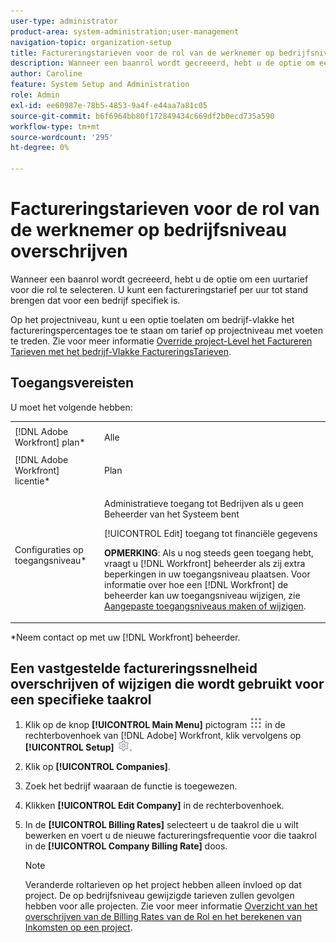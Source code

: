 ```yaml
---
user-type: administrator
product-area: system-administration;user-management
navigation-topic: organization-setup
title: Factureringstarieven voor de rol van de werknemer op bedrijfsniveau overschrijven
description: Wanneer een baanrol wordt gecreeerd, hebt u de optie om een uurtarief voor die rol te selecteren. U kunt een factureringstarief per uur tot stand brengen dat voor een bedrijf specifiek is.
author: Caroline
feature: System Setup and Administration
role: Admin
exl-id: ee60987e-78b5-4853-9a4f-e44aa7a81c05
source-git-commit: b6f6964bb80f172849434c669df2b0ecd735a590
workflow-type: tm+mt
source-wordcount: '295'
ht-degree: 0%

---
```


# Factureringstarieven voor de rol van de werknemer op bedrijfsniveau overschrijven

Wanneer een baanrol wordt gecreeerd, hebt u de optie om een uurtarief voor die rol te selecteren. U kunt een factureringstarief per uur tot stand brengen dat voor een bedrijf specifiek is.

Op het projectniveau, kunt u een optie toelaten om bedrijf-vlakke het factureringspercentages toe te staan om tarief op projectniveau met voeten te treden. Zie voor meer informatie [Override project-Level het Factureren Tarieven met het bedrijf-Vlakke FactureringsTarieven](../../../manage-work/projects/project-finances/override-project-level-with-company-level-billing-rates.md).

## Toegangsvereisten

U moet het volgende hebben:

<table style="table-layout:auto"> 
 <col> 
 <col> 
 <tbody> 
  <tr> 
   <td role="rowheader">[!DNL Adobe Workfront] plan*</td> 
   <td> <p>Alle </p> </td> 
  </tr> 
  <tr> 
   <td role="rowheader">[!DNL Adobe Workfront] licentie*</td> 
   <td>Plan</td> 
  </tr> 
  <tr> 
   <td role="rowheader">Configuraties op toegangsniveau*</td> 
   <td> <p>Administratieve toegang tot Bedrijven als u geen Beheerder van het Systeem bent</p> <p>[!UICONTROL Edit] toegang tot financiële gegevens</p> <p><b>OPMERKING</b>: Als u nog steeds geen toegang hebt, vraagt u [!DNL Workfront] beheerder als zij extra beperkingen in uw toegangsniveau plaatsen. Voor informatie over hoe een [!DNL Workfront] de beheerder kan uw toegangsniveau wijzigen, zie <a href="../../../administration-and-setup/add-users/configure-and-grant-access/create-modify-access-levels.md" class="MCXref xref">Aangepaste toegangsniveaus maken of wijzigen</a>.</p> </td> 
  </tr> 
 </tbody> 
</table>

&#42;Neem contact op met uw [!DNL Workfront] beheerder.

## Een vastgestelde factureringssnelheid overschrijven of wijzigen die wordt gebruikt voor een specifieke taakrol

1. Klik op de knop **[!UICONTROL Main Menu]** pictogram ![](assets/main-menu-icon.png) in de rechterbovenhoek van [!DNL Adobe] Workfront, klik vervolgens op **[!UICONTROL Setup]** ![](assets/gear-icon-settings.png).

1. Klik op **[!UICONTROL Companies]**.
1. Zoek het bedrijf waaraan de functie is toegewezen.
1. Klikken **[!UICONTROL Edit Company]** in de rechterbovenhoek.
1. In de **[!UICONTROL Billing Rates]** selecteert u de taakrol die u wilt bewerken en voert u de nieuwe factureringsfrequentie voor die taakrol in de **[!UICONTROL Company Billing Rate]** doos.

   >[!NOTE]
   >
   >Veranderde roltarieven op het project hebben alleen invloed op dat project. De op bedrijfsniveau gewijzigde tarieven zullen gevolgen hebben voor alle projecten. Zie voor meer informatie [Overzicht van het overschrijven van de Billing Rates van de Rol en het berekenen van Inkomsten op een project](../../../manage-work/projects/project-finances/override-role-billing-rates-and-calculate-project-revenue.md).
